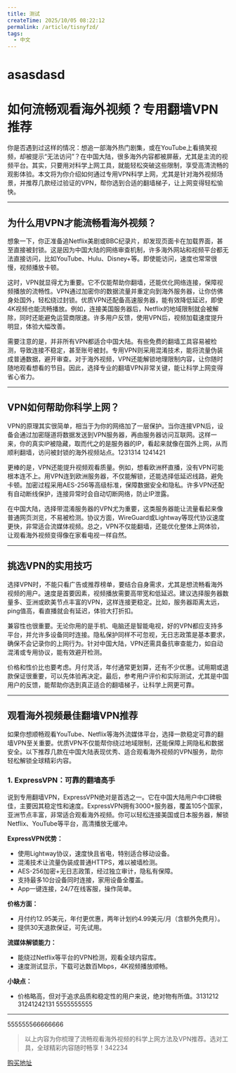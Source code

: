 ```yaml
---
title: 测试
createTime: 2025/10/05 08:22:12
permalink: /article/tisnyfzd/
tags:
  - 中文
---
```


# asasdasd
# 如何流畅观看海外视频？专用翻墙VPN推荐

你是否遇到过这样的情况：想追一部海外热门剧集，或在YouTube上看搞笑视频，却被提示“无法访问”？在中国大陆，很多海外内容都被屏蔽，尤其是主流的视频平台。其实，只要用对科学上网工具，就能轻松突破这些限制，享受高清流畅的观影体验。本文将为你介绍如何通过专用VPN科学上网，尤其是针对海外视频场景，并推荐几款经过验证的VPN，帮你选到合适的翻墙梯子，让上网变得轻松愉快。

---

## 为什么用VPN才能流畅看海外视频？

想象一下，你正准备追Netflix美剧或BBC纪录片，却发现页面卡在加载界面，甚至直接被封锁。这是因为中国大陆的网络审查机制，许多海外网站和视频平台都无法直接访问，比如YouTube、Hulu、Disney+等。即使能访问，速度也常常很慢，视频播放卡顿。

这时，VPN就显得尤为重要。它不仅能帮助你翻墙，还能优化网络连接，保障视频播放的流畅性。VPN通过加密你的数据流量并重定向到海外服务器，让你仿佛身处国外，轻松绕过封锁。优质VPN还配备高速服务器，能有效降低延迟，即使4K视频也能流畅播放。例如，连接美国服务器后，Netflix的地域限制就会被解除，同时还能避免运营商限速。许多用户反馈，使用VPN后，视频加载速度提升明显，体验大幅改善。

需要注意的是，并非所有VPN都适合中国大陆。有些免费的翻墙工具容易被检测，导致连接不稳定，甚至账号被封。专用VPN则采用混淆技术，能将流量伪装成普通数据，避开审查。对于海外视频，VPN还能解锁地理限制内容，让你随时随地观看想看的节目。因此，选择专业的翻墙VPN非常关键，能让科学上网变得省心省力。

---

## VPN如何帮助你科学上网？

VPN的原理其实很简单，相当于为你的网络加了一层保护。当你连接VPN后，设备会通过加密隧道将数据发送到VPN服务器，再由服务器访问互联网。这样一来，你的真实IP被隐藏，取而代之的是服务器的IP，看起来就像在国外上网，从而顺利翻墙，访问被封锁的海外视频站点。1231314
1241421

更棒的是，VPN还能提升视频观看质量。例如，想看欧洲杯直播，没有VPN可能根本连不上。用VPN连到欧洲服务器，不仅能解锁，还能选择低延迟线路，避免卡顿。加密过程采用AES-256等高级标准，保障数据安全和隐私。许多VPN还配有自动断线保护，连接异常时会自动切断网络，防止IP泄露。

在中国大陆，选择带混淆服务器的VPN尤为重要，这类服务器能让流量看起来像普通网页浏览，不易被检测。协议方面，WireGuard或Lightway等现代协议速度更快，非常适合流媒体视频。总之，VPN不仅能翻墙，还能优化整体上网体验，让观看海外视频变得像在家看电视一样自然。

---

## 挑选VPN的实用技巧

选择VPN时，不能只看广告或推荐榜单，要结合自身需求，尤其是想流畅看海外视频的用户。速度是首要因素，视频播放需要高带宽和低延迟。建议选择服务器数量多、亚洲或欧美节点丰富的VPN，这样连接更稳定。比如，服务器距离太远，ping值高，看直播就会有延迟，体验大打折扣。

兼容性也很重要。无论你用的是手机、电脑还是智能电视，好的VPN都应支持多平台，并允许多设备同时连接。隐私保护同样不可忽视，无日志政策是基本要求，确保不会记录你的上网行为。针对中国大陆，VPN还需具备抗审查能力，如自动混淆或专用协议，能有效避开检测。

价格和性价比也要考虑。月付灵活，年付通常更划算，还有不少优惠。试用期或退款保证很重要，可以先体验再决定。最后，参考用户评价和实际测试，尤其是中国用户的反馈，能帮助你选到真正适合的翻墙梯子，让科学上网更可靠。

---

## 观看海外视频最佳翻墙VPN推荐

如果你想顺畅观看YouTube、Netflix等海外流媒体平台，选择一款稳定可靠的翻墙VPN至关重要。优质VPN不仅能帮你绕过地域限制，还能保障上网隐私和数据安全。以下推荐几款在中国大陆表现优秀、适合观看海外视频的VPN服务，助你轻松解锁全球精彩内容。

### 1. ExpressVPN：可靠的翻墙高手

说到专用翻墙VPN，ExpressVPN绝对是首选之一。它在中国大陆用户中口碑极佳，主要因其稳定性和速度。ExpressVPN拥有3000+服务器，覆盖105个国家，亚洲节点丰富，非常适合观看海外视频。你可以轻松连接美国或日本服务器，解锁Netflix、YouTube等平台，高清播放无缓冲。

**ExpressVPN优势：**
- 使用Lightway协议，速度快且省电，特别适合移动设备。
- 混淆技术让流量伪装成普通HTTPS，难以被墙检测。
- AES-256加密+无日志政策，经过独立审计，隐私有保障。
- 支持最多10台设备同时连接，家用设备全覆盖。
- App一键连接，24/7在线客服，操作简单。

**价格方面：**
- 月付约12.95美元，年付更优惠，两年计划约4.99美元/月（含额外免费月）。
- 提供30天退款保证，可先试用。

**流媒体解锁能力：**
- 能绕过Netflix等平台的VPN检测，观看全球内容库。
- 速度测试显示，下载可达数百Mbps，4K视频播放顺畅。

**小缺点：**
- 价格略高，但对于追求品质和稳定性的用户来说，绝对物有所值。3131212
31241242131
5555555555
---
555555566666666

> 以上内容为你梳理了流畅观看海外视频的科学上网方法及VPN推荐。选对工具，全球精彩内容随时畅享！342234

[购买地址](https://baidu.com)